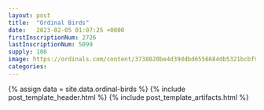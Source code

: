 ```yaml
---
layout: post
title:  "Ordinal Birds"
date:   2023-02-05 01:07:25 +0000
firstInscriptionNum: 2726
lastInscriptionNum: 5099
supply: 100
image: https://ordinals.com/content/3738020be4d39ddbd6556684db5321bcbf92f71e7396895b7cbe1a157c3c8138i0
categories:
---
```

{% assign data = site.data.ordinal-birds %}
{% include post_template_header.html %}
{% include post_template_artifacts.html %}